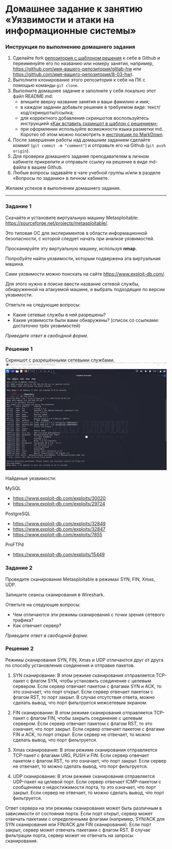# Домашнее задание к занятию «Уязвимости и атаки на информационные системы»

### Инструкция по выполнению домашнего задания

1. Сделайте fork [репозитория c шаблоном решения](https://github.com/netology-code/sys-pattern-homework) к себе в Github и переименуйте его по названию или номеру занятия, например, https://github.com/имя-вашего-репозитория/gitlab-hw или https://github.com/имя-вашего-репозитория/8-03-hw).
2. Выполните клонирование этого репозитория к себе на ПК с помощью команды `git clone`.
3. Выполните домашнее задание и заполните у себя локально этот файл README.md:
   - впишите вверху название занятия и ваши фамилию и имя;
   - в каждом задании добавьте решение в требуемом виде: текст/код/скриншоты/ссылка;
   - для корректного добавления скриншотов воспользуйтесь инструкцией [«Как вставить скриншот в шаблон с решением»](https://github.com/netology-code/sys-pattern-homework/blob/main/screen-instruction.md);
   - при оформлении используйте возможности языка разметки md. Коротко об этом можно посмотреть в [инструкции по MarkDown](https://github.com/netology-code/sys-pattern-homework/blob/main/md-instruction.md).
4. После завершения работы над домашним заданием сделайте коммит (`git commit -m "comment"`) и отправьте его на Github (`git push origin`).
5. Для проверки домашнего задания преподавателем в личном кабинете прикрепите и отправьте ссылку на решение в виде md-файла в вашем Github.
6. Любые вопросы задавайте в чате учебной группы и/или в разделе «Вопросы по заданию» в личном кабинете.

Желаем успехов в выполнении домашнего задания.

------

### Задание 1

Скачайте и установите виртуальную машину Metasploitable: https://sourceforge.net/projects/metasploitable/.

Это типовая ОС для экспериментов в области информационной безопасности, с которой следует начать при анализе уязвимостей.

Просканируйте эту виртуальную машину, используя **nmap**.

Попробуйте найти уязвимости, которым подвержена эта виртуальная машина.

Сами уязвимости можно поискать на сайте https://www.exploit-db.com/.

Для этого нужно в поиске ввести название сетевой службы, обнаруженной на атакуемой машине, и выбрать подходящие по версии уязвимости.

Ответьте на следующие вопросы:

- Какие сетевые службы в ней разрешены?
- Какие уязвимости были вами обнаружены? (список со ссылками: достаточно трёх уязвимостей)
  
*Приведите ответ в свободной форме.*  


### Решение 1

Скриншот с разрешёнными сетевыми службами.
![alt text](https://github.com/DedovSG/sdb-homeworks/blob/main/13-01/Screenshot_1.png)

Найденые уязвимости:

MySQL
- https://www.exploit-db.com/exploits/30020 
- https://www.exploit-db.com/exploits/29724 

PostgreSQL
- https://www.exploit-db.com/exploits/32849
- https://www.exploit-db.com/exploits/32847 
- https://www.exploit-db.com/exploits/7855 

ProFTPd
- https://www.exploit-db.com/exploits/15449



### Задание 2

Проведите сканирование Metasploitable в режимах SYN, FIN, Xmas, UDP.

Запишите сеансы сканирования в Wireshark.

Ответьте на следующие вопросы:

- Чем отличаются эти режимы сканирования с точки зрения сетевого трафика?
- Как отвечает сервер?

*Приведите ответ в свободной форме.*

### Решение 2

Режимы сканирования SYN, FIN, Xmas и UDP отличаются друг от друга по способу установления соединения и отправке пакетов.

1) SYN сканирование: 
В этом режиме сканирования отправляется TCP-пакет с флагом SYN, чтобы установить соединение с целевым сервером. Если сервер отвечает пакетом с флагами SYN и ACK, то это означает, что порт открыт. Если сервер отвечает пакетом с флагом RST, то порт закрыт. В случае отсутствия ответа, можно сделать вывод, что порт фильтруется межсетевым экраном.

2) FIN сканирование:
В этом режиме сканирования отправляется TCP-пакет с флагом FIN, чтобы закрыть соединение с целевым сервером. Если сервер отвечает пакетом с флагом RST, то это означает, что порт закрыт. Если сервер отвечает пакетом с флагами FIN и ACK, то порт открыт. Если сервер не отвечает, то можно сделать вывод, что порт фильтруется.

3) Xmas сканирование:
В этом режиме сканирования отправляется TCP-пакет с флагами URG, PUSH и FIN. Если сервер отвечает пакетом с флагом RST, то это означает, что порт закрыт. Если сервер не отвечает, то можно сделать вывод, что порт фильтруется.

4) UDP сканирование:
В этом режиме сканирования отправляется UDP-пакет на целевой порт. Если сервер отвечает ICMP-пакетом с сообщением о недостижимости порта, то это означает, что порт закрыт. Если сервер не отвечает, то можно сделать вывод, что порт фильтруется.

Ответ сервера на эти режимы сканирования может быть различным в зависимости от состояния порта. Если порт открыт, сервер может отвечать пакетами с определенными флагами (например, SYN/ACK для SYN сканирования или FIN/ACK для FIN сканирования). Если порт закрыт, сервер может отвечать пакетами с флагом RST. В случае фильтрации порта, сервер может не отвечать на запросы сканирования.